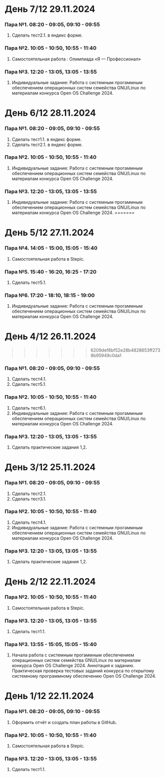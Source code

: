 # День 7/12 29.11.2024

### Пара №1. 08:20 - 09:05, 09:10 - 09:55
1. Сделать тест2.1. в яндекс форме.


### Пара №2. 10:05 - 10:50, 10:55 - 11:40
1. Самостоятельная работа : Олимпиада «Я — Профессионал»

### Пара №3. 12:20 - 13:05, 13:05 - 13:55
1. Индивидуальные задание: Работа с системным прогаммным обеспечением операционных систем семейства GNU/Linux по материалам конкурса Open OS Challenge 2024.

# День 6/12 28.11.2024

### Пара №1. 08:20 - 09:05, 09:10 - 09:55
1. Сделать тест1.1. в яндекс форме.
2. Сделать тест2.1. в яндекс форме.

### Пара №2. 10:05 - 10:50, 10:55 - 11:40
1. Индивидуальные задание: Работа с системным прогаммным обеспечением операционных систем семейства GNU/Linux по материалам конкурса Open OS Challenge 2024.

### Пара №3. 12:20 - 13:05, 13:05 - 13:55
1. Индивидуальные задание: Работа с системным прогаммным обеспечением операционных систем семейства GNU/Linux по материалам конкурса Open OS Challenge 2024.
=======
# День 5/12 27.11.2024
### Пара №4. 14:05 - 15:00, 15:05 - 15:40
1. Самостоятельная работа в Stepic.

### Пара №5. 15:40 - 16:20, 16:25 - 17:20 
1. Сделать тест5.1.

### Пара №6. 17:20 - 18:10, 18:15 - 19:00

1. Индивидуальные задание: Работа с системным прогаммным обеспечением операционных систем семейства GNU/Linux по материалам конкурса Open OS Challenge 2024.

# День 4/12 26.11.2024
>>>>>>> 6209def8bf52e28b4828653ff2738b95949c0da1

### Пара №1. 08:20 - 09:05, 09:10 - 09:55
1. Сделать тест4.1.
2. Сделать тест5.1.

### Пара №2. 10:05 - 10:50, 10:55 - 11:40
1. Сделать тест6.1.
2. Индивидуальные задание: Работа с системным прогаммным обеспечением операционных систем семейства GNU/Linux по материалам конкурса Open OS Challenge 2024.

### Пара №3. 12:20 - 13:05, 13:05 - 13:55
1. Сделать практические задания 1,2.

# День 3/12 25.11.2024

### Пара №1. 08:20 - 09:05, 09:10 - 09:55
1. Сделать тест2.1.
2. Сделать тест3.1.

### Пара №2. 10:05 - 10:50, 10:55 - 11:40
1. Сделать тест4.1.
2. Индивидуальные задание: Работа с системным прогаммным обеспечением операционных систем семейства GNU/Linux по материалам конкурса Open OS Challenge 2024.

### Пара №3. 12:20 - 13:05, 13:05 - 13:55
1. Сделать практические задания 1,2.

# День 2/12 22.11.2024

### Пара №2. 10:05 - 10:50, 10:55 - 11:40
1. Самостоятельная работа в Stepic.


### Пара №3. 12:20 - 13:05, 13:05 - 13:55
1. Сделать тест1.1.

### Пара №3. 13:55 - 15:05, 15:05 - 15:40
1. Начала работа с системным прогаммным обеспечением операционных систем семейства GNU/Linux по материалам конкурса Open OS Challenge 2024.
Аннотация к заданию. Практическая проверка тестовых заданий конкурса по открытому системному программному обеспечению Open OS Challenge 2024.

# День 1/12 22.11.2024

### Пара №1. 08:20 - 09:05, 09:10 - 09:55
1. Оформить отчёт и создать план работы в GitHub. 



### Пара №2. 10:05 - 10:50, 10:55 - 11:40
1. Самостоятельная работа в Stepic.

### Пара №3. 12:20 - 13:05, 13:05 - 13:55
1. Сделать тест1.1.